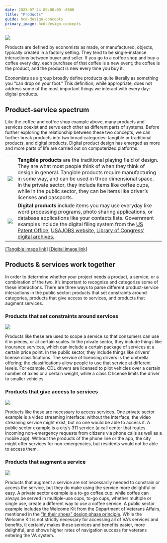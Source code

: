 ```yaml
---
date: 2023-07-24 09:00:00 -0500
title: "Products"
guide: hcd-design-concepts
primary_image: hcd-design-concepts
---
```


[![](https://lh3.googleusercontent.com/mIZ-OGuF-cQJa5s6xPJwc1Q1nryxEwUWG5XXnUalnc_BZOIGsl5gSqWoE5jQhWIzLrixgR1mEZScAj3hTuRzFcqh-bCu4FAK6MxrlIMjkVSwmabuNu3MO9Swmi7RHfbN6ixGr3EO5GW75bjsh6ISlCbnODkQC9gTY7iS3LIY5iQtO5UoX28fi1Sr8EEprg)](https://the-lab-at-opm.github.io/website/assets/img/lab/hcd-guide/design/Coffee_as_product.svg)

Products are defined by economists as made, or manufactured, objects, typically created in a factory setting. They tend to be single-instance interactions between buyer and seller. If you go to a coffee shop and buy a coffee every day, each purchase of that coffee is a new event; the coffee is the product, and the product is new every time you buy it.

Economists as a group broadly define products quite literally as something you “can drop on your foot.” This definition, while appropriate, does not address some of the most important things we interact with every day: digital products.


## Product-service spectrum

Like the coffee and coffee shop example above, many products and services coexist and serve each other as different parts of systems. Before further exploring the relationship between these two concepts, we can further break products into two broad categories: tangible or traditional products, and digital products. Digital product design has emerged as more and more parts of life are carried out on computerized platforms.

|                                                                                                                                                                                                                                       |                                                                                                                                                                                                                                                                                                                                                                                              |
| ------------------------------------------------------------------------------------------------------------------------------------------------------------------------------------------------------------------------------------- | -------------------------------------------------------------------------------------------------------------------------------------------------------------------------------------------------------------------------------------------------------------------------------------------------------------------------------------------------------------------------------------------- |
| ![](https://lh5.googleusercontent.com/o8s4P0mo5Z_MqT_meWRVrdwpEwVSAP_yhN5gAGFOQGl-mQ0uKW-ItMMiFbY-pyCDnXGwe5GA82Vsn2NaEa5mlRQZ4CiPceQBbAKd9X9AyZTW6dnpYGcuU65Euc5stuPjQ76I5tu7_0T6bBfsNR-UTe58TBWL0Pv3Jo8laGUx-ZKNL4NOumWFaUL94BT3Tg) | **Tangible products** are the traditional playing field of design. They are what most people think of when they think of design in general. Tangible products require manufacturing in some way, and can be used in three dimensional space. In the private sector, they include items like coffee cups, while in the public sector, they can be items like driver’s licenses and passports. |
| ![](https://lh5.googleusercontent.com/3RcBMhA_rw9QQ3yORkOhGq9sdOQCEwVw9dvHAQfLyRM2IRNdW9GlW7W-g2fi8PBLAtNbwdv3tNOogEJYYxrgySwlJFBZBga5SCuhEmKwTAdakV0h0yC8UxyAVTPQH48bPlEH5_ra9mFEgbAem3bZV9eLy3qdekMib7xg4CxXwlCyK_w-8iY9sSCO8rKYxQ) | **Digital products** include items you may use everyday like word processing programs, photo sharing applications, or database applications like your contacts lists. Government examples include the digital filing system from the [US Patent Office,](https://www.uspto.gov/) [USAJOBS website,](https://www.usajobs.gov/) [Library of Congress’ digital archives.](https://www.loc.gov/) |

[\[Tangible image link\]](https://the-lab-at-opm.github.io/website/assets/img/lab/hcd-guide/design/coffee_product.svg) [\[Digital image link\]](https://the-lab-at-opm.github.io/website/assets/img/lab/hcd-guide/design/digital_products.svg)


## Products & services work together

In order to determine whether your project needs a product, a service, or a combination of the two, it’s important to recognize and categorize some of these interactions. There are three ways to parse different product-service interactions in the public sector: products that set constraints around categories, products that give access to services, and products that augment services.


### Products that set constraints around services

[![](https://lh6.googleusercontent.com/HRKO_-80M-XdXDD17OWZMzNAK6e5rDT6NFbZ9_8TGnIopkQXs480KMKZV8rj3PoSBjdbakPiD2ZbMmRNqbImcCzecCk0Kd88saxmbDbbXHfsF6oZ0fs9NJqdkA2HXFtIXKfukAZHHpQKoVu9CotzXq9Uab9g2lK2rh_kSfGvR5-3sxhpHtjOcZJwZrL1Jw)](https://the-lab-at-opm.github.io/website/assets/img/lab/hcd-guide/design/product-constraints_service.svg)

Products like these are used to scope a service so that consumers can use it in pieces, or at certain scales. In the private sector, they include things like insurance services, which can include a certain package of services at a certain price point. In the public sector, they include things like drivers’ license classifications. The service of licensing drivers is the umbrella offering; the classifications allow people to use that service at different levels. For example, CDL drivers are licensed to pilot vehicles over a certain number of axles or a certain weight, while a class C license limits the driver to smaller vehicles.


### Products that give access to services

[![](https://lh4.googleusercontent.com/bfrBAd90k9JVN3URjrrH0bMeZqU8iSh7pbESnqeDPLY_ZzXrSjSYv041qUVrRvyrs5kSs_TTFB8-umX0TRvIw-wVPuRkGKTrStdUaLibbydsLczWDNXDvQh4lFrDE2qAspj5e8fKp4nXh5LxdOLvjQoc23Vq-X5nDsykHr0lDf1txmCQPOWcZMsIUAFb5w)](https://the-lab-at-opm.github.io/website/assets/img/lab/hcd-guide/design/Product-access_to_service.svg)

Products like these are necessary to access services. One private sector example is a video streaming interface: without the interface, the video streaming service might exist, but no one would be able to access it. A public sector example is a city’s 311 service (a call center that routes incoming non-emergency requests from citizens via phone calls as well as a mobile app). Without the products of the phone line or the app, the city might offer services for non-emergencies, but residents would not be able to access them.


### Products that augment a service

[![](https://lh4.googleusercontent.com/5z_xZDKhr9YsglP-BF4x8E8yWr4Yb4X4utOklyQIrfC1Njxx0J09lr7ArHz4vk3htV8IE9ES9ULWHndlkmpPJ1l6vdq45wd6Hft7Vzgm3gYRzNwWy1U_w5zYvS3pRgs2GO4m4yGLBOnXuVna-joQ5zLVEUpIPRrTc2W9b1McMxxgYbXdCtXGZzUZvP0hag)](https://the-lab-at-opm.github.io/website/assets/img/lab/hcd-guide/design/product-augments_service.svg)

Products that augment a service are not necessarily needed to constrain or access the service, but they do make using the service more delightful or easy. A private sector example is a to-go coffee cup: while coffee can always be served in multiple-use cups, to-go cups, whether multiple or single use, create a different way to use a coffee service. A public sector example includes the Welcome Kit from the Department of Veterans Affairs, mentioned in the [“In their shoes” design phase principle](https://docs.google.com/document/d/1N8bsH4NOzKHrXg4erXi4iFusGNiuRRvcZJiu5vB8BNs/edit#heading=h.o6a50xx97ozt). While the Welcome Kit is not strictly necessary for accessing all of VA’s services and benefits, it certainly makes those services and benefits easier, more delightful, and shows higher rates of navigation success for veterans entering the VA system.
